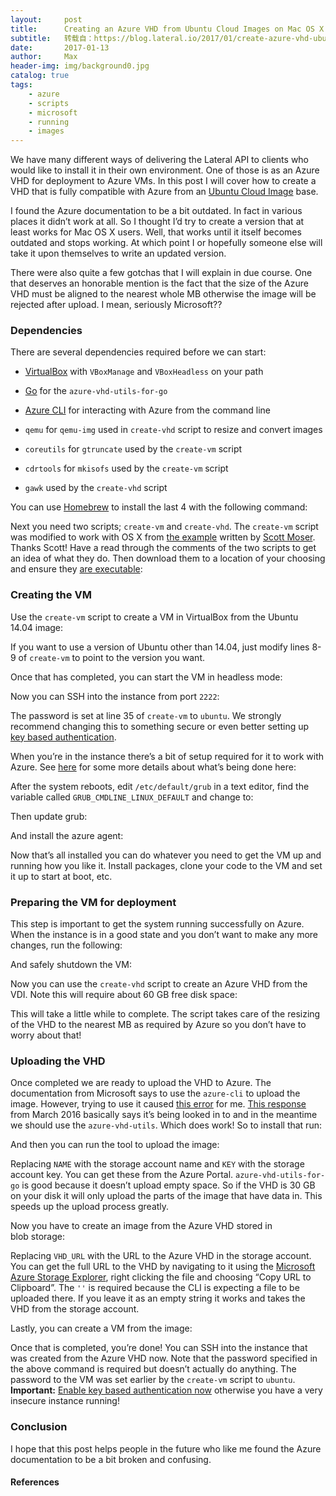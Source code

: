 ```yaml
---
layout:     post
title:      Creating an Azure VHD from Ubuntu Cloud Images on Mac OS X
subtitle:   转载自：https://blog.lateral.io/2017/01/create-azure-vhd-ubuntu-mac-os-x/
date:       2017-01-13
author:     Max
header-img: img/background0.jpg
catalog: true
tags:
    - azure
    - scripts
    - microsoft
    - running
    - images
---
```


We have many different ways of delivering the Lateral API to clients who would like to install it in their own environment. One of those is as an Azure VHD for deployment to Azure VMs. In this post I will cover how to create a VHD that is fully compatible with Azure from an [Ubuntu Cloud Image](https://cloud-images.ubuntu.com/) base.

I found the Azure documentation to be a bit outdated. In fact in various places it didn’t work at all. So I thought I’d try to create a version that at least works for Mac OS X users. Well, that works until it itself becomes outdated and stops working. At which point I or hopefully someone else will take it upon themselves to write an updated version.

There were also quite a few gotchas that I will explain in due course. One that deserves an honorable mention is the fact that the size of the Azure VHD must be aligned to the nearest whole MB otherwise the image will be rejected after upload. I mean, seriously Microsoft??

### Dependencies

There are several dependencies required before we can start:

- [VirtualBox](https://www.virtualbox.org/wiki/Downloads) with `VBoxManage` and `VBoxHeadless` on your path

- [Go](https://golang.org/dl) for the `azure-vhd-utils-for-go`

- [Azure CLI](https://docs.microsoft.com/en-us/azure/xplat-cli-install) for interacting with Azure from the command line

- `qemu` for `qemu-img` used in `create-vhd` script to resize and convert images

- `coreutils` for `gtruncate` used by the `create-vm` script

- `cdrtools` for `mkisofs` used by the `create-vm` script

- `gawk` used by the `create-vhd` script


You can use [Homebrew](http://brew.sh/) to install the last 4 with the following command:

Next you need two scripts; `create-vm` and `create-vhd`. The `create-vm` script was modified to work with OS X from [the example](https://gist.github.com/smoser/6066204) written by [Scott Moser](https://gist.github.com/smoser). Thanks Scott! Have a read through the comments of the two scripts to get an idea of what they do. Then download them to a location of your choosing and ensure they [are executable](http://askubuntu.com/a/229592):

### Creating the VM

Use the `create-vm` script to create a VM in VirtualBox from the Ubuntu 14.04 image:

If you want to use a version of Ubuntu other than 14.04, just modify lines 8-9 of `create-vm` to point to the version you want.

Once that has completed, you can start the VM in headless mode:

Now you can SSH into the instance from port `2222`:

The password is set at line 35 of `create-vm` to `ubuntu`. We strongly recommend changing this to something secure or even better setting up [key based authentication](https://www.digitalocean.com/community/tutorials/how-to-configure-ssh-key-based-authentication-on-a-linux-server).

When you’re in the instance there’s a bit of setup required for it to work with Azure. See [here](https://docs.microsoft.com/en-us/azure/virtual-machines/virtual-machines-linux-create-upload-ubuntu) for some more details about what’s being done here:

After the system reboots, edit `/etc/default/grub` in a text editor, find the variable called `GRUB_CMDLINE_LINUX_DEFAULT` and change to:

Then update grub:

And install the azure agent:

Now that’s all installed you can do whatever you need to get the VM up and running how you like it. Install packages, clone your code to the VM and set it up to start at boot, etc.

### Preparing the VM for deployment

This step is important to get the system running successfully on Azure. When the instance is in a good state and you don’t want to make any more changes, run the following:

And safely shutdown the VM:

Now you can use the `create-vhd` script to create an Azure VHD from the VDI. Note this will require about 60 GB free disk space:

This will take a little while to complete. The script takes care of the resizing of the VHD to the nearest MB as required by Azure so you don’t have to worry about that!

### Uploading the VHD

Once completed we are ready to upload the VHD to Azure. The documentation from Microsoft says to use the `azure-cli` to upload the image. However, trying to use it caused [this error](https://github.com/Azure/azure-xplat-cli/issues/1884) for me. [This response](https://github.com/Azure/azure-xplat-cli/issues/1884#issuecomment-194556563) from March 2016 basically says it’s being looked in to and in the meantime we should use the `azure-vhd-utils`. Which does work! So to install that run:

And then you can run the tool to upload the image:

Replacing `NAME` with the storage account name and `KEY` with the storage account key. You can get these from the Azure Portal. `azure-vhd-utils-for-go` is good because it doesn’t upload empty space. So if the VHD is 30 GB on your disk it will only upload the parts of the image that have data in. This speeds up the upload process greatly.

Now you have to create an image from the Azure VHD stored in blob storage:

Replacing `VHD_URL` with the URL to the Azure VHD in the storage account. You can get the full URL to the VHD by navigating to it using the [Microsoft Azure Storage Explorer](http://storageexplorer.com/), right clicking the file and choosing “Copy URL to Clipboard”. The `''` is required because the CLI is expecting a file to be uploaded there. If you leave it as an empty string it works and takes the VHD from the storage account.

Lastly, you can create a VM from the image:

Once that is completed, you’re done! You can SSH into the instance that was created from the Azure VHD now. Note that the password specified in the above command is required but doesn’t actually do anything. The password to the VM was set earlier by the `create-vm` script to `ubuntu`. **Important:** [Enable key based authentication now](https://www.digitalocean.com/community/tutorials/how-to-configure-ssh-key-based-authentication-on-a-linux-server) otherwise you have a very insecure instance running!

### Conclusion

I hope that this post helps people in the future who like me found the Azure documentation to be a bit broken and confusing.

#### References
